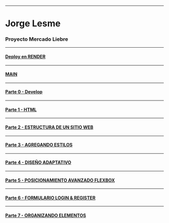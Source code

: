***
# Jorge Lesme
### Proyecto Mercado Liebre
***

#### [Deploy en RENDER](https://mercadoliebre-57w3.onrender.com)

***

#### [MAIN](https://github.com/Fenixbvh683/JorgeLesme---C21---MercadoLiebre/tree/main)
***

#### [Parte  0 - Develop](https://github.com/Fenixbvh683/JorgeLesme---C21---MercadoLiebre/tree/develop)
***

#### [Parte 1 - HTML](https://github.com/Fenixbvh683/JorgeLesme---C21---MercadoLiebre/tree/maquetado)
***

#### [Parte 2 - ESTRUCTURA DE UN SITIO WEB](https://github.com/Fenixbvh683/JorgeLesme---C21---MercadoLiebre/tree/footercss)

***

#### [Parte 3 - AGREGANDO ESTILOS](https://github.com/Fenixbvh683/MercadoLiebre/tree/quiebre)

***

#### [Parte 4 - DISEÑO ADAPTATIVO](https://github.com/Fenixbvh683/JorgeLesme---C21---MercadoLiebre/tree/quiebre)

***

#### [Parte 5 - POSICIONAMIENTO AVANZADO FLEXBOX](https://github.com/Fenixbvh683/JorgeLesme---C21---MercadoLiebre/tree/flexbox)


***

#### [Parte 6 - FORMULARIO LOGIN & REGISTER](https://github.com/Fenixbvh683/JorgeLesme---C21---MercadoLiebre/tree/login)

***

#### [Parte 7 - ORGANIZANDO ELEMENTOS](https://github.com/Fenixbvh683/JorgeLesme---C21---MercadoLiebre/tree/organizando)